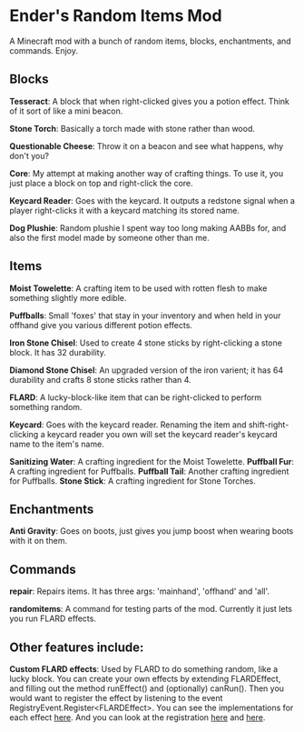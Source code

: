 # Ender's Random Items Mod
A Minecraft mod with a bunch of random items, blocks, enchantments, and commands. Enjoy.

## Blocks

**Tesseract**: A block that when right-clicked gives you a potion effect. Think of it sort of like a mini beacon.

**Stone Torch**: Basically a torch made with stone rather than wood.

**Questionable Cheese**: Throw it on a beacon and see what happens, why don't you?

**Core**: My attempt at making another way of crafting things. To use it, you just place a block on top and right-click the core.

**Keycard Reader**: Goes with the keycard. It outputs a redstone signal when a player right-clicks it with a keycard matching its stored name.

**Dog Plushie**: Random plushie I spent way too long making AABBs for, and also the first model made by someone other than me.

## Items

**Moist Towelette**: A crafting item to be used with rotten flesh to make something slightly more edible.

**Puffballs**: Small 'foxes' that stay in your inventory and when held in your offhand give you various different potion effects.

**Iron Stone Chisel**: Used to create 4 stone sticks by right-clicking a stone block. It has 32 durability.

**Diamond Stone Chisel**: An upgraded version of the iron varient; it has 64 durability and crafts 8 stone sticks rather than 4.

**FLARD**: A lucky-block-like item that can be right-clicked to perform something random.

**Keycard**: Goes with the keycard reader. Renaming the item and shift-right-clicking a keycard reader you own will set the keycard reader's keycard name to the item's name.

**Sanitizing Water**: A crafting ingredient for the Moist Towelette.
**Puffball Fur**: A crafting ingredient for Puffballs.
**Puffball Tail**: Another crafting ingredient for Puffballs.
**Stone Stick**: A crafting ingredient for Stone Torches.

## Enchantments

**Anti Gravity**: Goes on boots, just gives you jump boost when wearing boots with it on them.

## Commands

**repair**: Repairs items. It has three args: 'mainhand', 'offhand' and 'all'.

**randomitems**: A command for testing parts of the mod. Currently it just lets you run FLARD effects.

## Other features include:

**Custom FLARD effects**: Used by FLARD to do something random, like a lucky block. You can create your own effects by extending FLARDEffect, and filling out the method runEffect() and (optionally) canRun(). Then you would want to register the effect by listening to the event RegistryEvent.Register&lt;FLARDEffect&gt;.
You can see the implementations for each effect [here](../master/src/main/java/net/enderturret/randomitems/flardeffects).
And you can look at the registration [here](../master/src/main/java/net/enderturret/randomitems/RandomItems.java) and [here](../master/src/main/java/net/enderturret/randomitems/init/ModFlardEffects.java).
